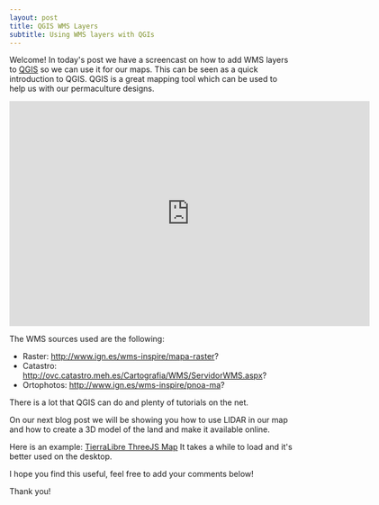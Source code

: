 ```yaml
---
layout: post
title: QGIS WMS Layers
subtitle: Using WMS layers with QGIs
---
```

Welcome!
In today's post we have a screencast on how to add WMS layers to [QGIS](https://www.qgis.org) so we can use it for our maps. This can be seen as a quick introduction to QGIS.
QGIS is a great mapping tool which can be used to help us with our permaculture designs.

<iframe src="https://player.vimeo.com/video/178970000" width="640" height="400" frameborder="0" webkitallowfullscreen mozallowfullscreen allowfullscreen></iframe>


The WMS sources used are the following:  
- Raster: http://www.ign.es/wms-inspire/mapa-raster?  
- Catastro: http://ovc.catastro.meh.es/Cartografia/WMS/ServidorWMS.aspx?  
- Ortophotos: http://www.ign.es/wms-inspire/pnoa-ma?  

There is a lot that QGIS can do and plenty of tutorials on the net.

On our next blog post we will be showing you how to use LIDAR in our map and how to create a 3D model of the land and make it available online.

Here is an example: [TierraLibre ThreeJS Map](https://tierralibre.github.io/threejs/tierralibre.html) It takes a while to load and it's better used on the desktop.

I hope you find this useful, feel free to add your comments below!

Thank you!



